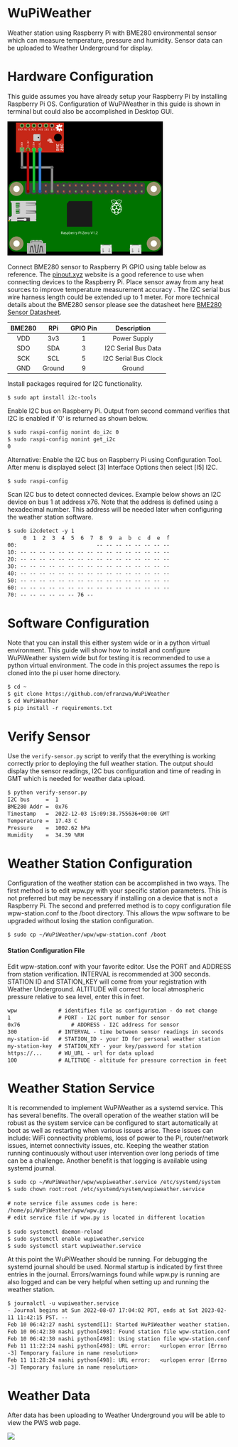 # WuPiWeather

Weather station using Raspberry Pi with BME280 environmental sensor which can measure temperature, pressure and humidity. Sensor data can be uploaded to Weather Underground for display.

# Hardware Configuration

This guide assumes you have already setup your Raspberry Pi by installing Raspberry Pi OS. Configuration of WuPiWeather in this guide is shown in terminal but could also be accomplished in Desktop GUI.

<img src="./images/rpi-zero-bme280-blk.png" width="350">

Connect BME280 sensor to Raspberry Pi GPIO using table below as reference. The [pinout.xyz](https://pinout.xyz/# "https://pinout.xyz/#") website is a good reference to use when connecting devices to the Raspberry Pi. Place sensor away from any heat sources to improve temperature measurement accuracy .  The I2C serial bus wire harness length could be extended up to 1 meter. For more technical details about the BME280 sensor please see the datasheet here [BME280 Sensor Datasheet](https://www.bosch-sensortec.com/media/boschsensortec/downloads/product_flyer/bst-bme280-fl000.pdf "https://www.bosch-sensortec.com/media/boschsensortec/downloads/product_flyer/bst-bme280-fl000.pdf").

| BME280 | RPi    | GPIO Pin | Description          |
| :----: | :----: | :----:   | :----:               |
| VDD    | 3v3    | 1        | Power Supply         |
| SDO    | SDA    | 3        | I2C Serial Bus Data  |
| SCK    | SCL    | 5        | I2C Serial Bus Clock |
| GND    | Ground | 9        | Ground               |

Install packages required for I2C functionality.

```
$ sudo apt install i2c-tools
``` 

Enable I2C bus on Raspberry Pi. Output from second command verifies that I2C is enabled if '0' is returned as shown below.

```
$ sudo raspi-config nonint do_i2c 0
$ sudo raspi-config nonint get_i2c
0
```

Alternative: Enable the I2C bus on Raspberry Pi using Configuration Tool. After menu is displayed select [3] Interface Options then select [I5] I2C.

```
$ sudo raspi-config
```

Scan I2C bus to detect connected devices. Example below shows an I2C device on bus 1 at address x76. Note that the address is defined using a hexadecimal number.  This address will be needed later when configuring the weather station software.

```
$ sudo i2cdetect -y 1
     0  1  2  3  4  5  6  7  8  9  a  b  c  d  e  f
00:                         -- -- -- -- -- -- -- -- 
10: -- -- -- -- -- -- -- -- -- -- -- -- -- -- -- -- 
20: -- -- -- -- -- -- -- -- -- -- -- -- -- -- -- -- 
30: -- -- -- -- -- -- -- -- -- -- -- -- -- -- -- -- 
40: -- -- -- -- -- -- -- -- -- -- -- -- -- -- -- -- 
50: -- -- -- -- -- -- -- -- -- -- -- -- -- -- -- -- 
60: -- -- -- -- -- -- -- -- -- -- -- -- -- -- -- -- 
70: -- -- -- -- -- -- 76 --
```

# Software Configuration

Note that you can install this either system wide or in a python virtual environment. This guide will show how to install and configure WuPiWeather system wide but for testing it is recommended to use a python virtual environment.  The code in this project assumes the repo is cloned into the pi user home directory.

```
$ cd ~
$ git clone https://github.com/efranzwa/WuPiWeather
$ cd WuPiWeather
$ pip install -r requirements.txt
```

# Verify Sensor

Use the `verify-sensor.py` script to verify that the everything is working correctly prior to deploying the full weather station. The output should display the sensor readings, I2C bus configuration and time of reading in GMT which is needed for weather data upload.

```
$ python verify-sensor.py
I2C bus     =  1
BME280 Addr =  0x76
Timestamp   =  2022-12-03 15:09:38.755636+00:00 GMT
Temperature =  17.43 C
Pressure    =  1002.62 hPa
Humidity    =  34.39 %RH
```

# Weather Station Configuration

Configuration of the weather station can be accomplished in two ways.  The first method is to edit wpw.py with your specific station parameters.  This is not preferred but may be necessary if installing on a device that is not a Raspberry Pi.  The second and preferred method is to copy configuration file wpw-station.conf to the /boot directory.  This allows the wpw software to be upgraded without losing the station configuration.

```
$ sudo cp ~/WuPiWeather/wpw/wpw-station.conf /boot
```

#### Station Configuration File 
Edit wpw-station.conf with your favorite editor.  Use the PORT and ADDRESS from station verification.  INTERVAL is recommended at 300 seconds.  STATION ID and STATION_KEY will come from your registration with Weather Underground.  ALTITUDE will correct for local atmospheric pressure relative to sea level, enter this in feet. 

```
wpw				# identifies file as configuration - do not change
1				# PORT - I2C port number for sensor
0x76				# ADDRESS - I2C address for sensor
300				# INTERVAL - time between sensor readings in seconds
my-station-id	# STATION_ID - your ID for personal weather station
my-station-key	# STATION_KEY - your key/password for station
https://...		# WU_URL - url for data upload
100				# ALTITUDE - altitude for pressure correction in feet
```

# Weather Station Service

It is recommended to implement WuPiWeather as a systemd service.  This has several benefits.  The overall operation of the weather station will be robust as the system service can be configured to start automatically at boot as well as restarting when various issues arise.  These issues can include: WiFi connectivity problems, loss of power to the Pi, router/network issues, internet connectivity issues, etc.  Keeping the weather station running continuously without user intervention over long periods of time can be a challenge.  Another benefit is that logging is available using systemd journal.  

```
$ sudo cp ~/WuPiWeather/wpw/wupiweather.service /etc/systemd/system
$ sudo chown root:root /etc/systemd/system/wupiweather.service

# note service file assumes code is here: /home/pi/WuPiWeather/wpw/wpw.py
# edit service file if wpw.py is located in different location

$ sudo systemctl daemon-reload
$ sudo systemctl enable wupiweather.service
$ sudo systemctl start wupiweather.service
```

At this point the WuPiWeather should be running.  For debugging the systemd journal should be used.  Normal startup is indicated by first three entries in the journal.  Errors/warnings found while wpw.py is running are also logged and can be very helpful when setting up and running the weather station.

```
$ journalctl -u wupiweather.service
- Journal begins at Sun 2022-08-07 17:04:02 PDT, ends at Sat 2023-02-11 11:42:15 PST. --
Feb 10 06:42:27 nashi systemd[1]: Started WuPiWeather weather station.
Feb 10 06:42:30 nashi python[498]: Found station file wpw-station.conf
Feb 10 06:42:30 nashi python[498]: Using station file wpw-station.conf
Feb 11 11:22:24 nashi python[498]: URL error:   <urlopen error [Errno -3] Temporary failure in name resolution>
Feb 11 11:28:24 nashi python[498]: URL error:   <urlopen error [Errno -3] Temporary failure in name resolution>
```

# Weather Data

After data has been uploading to Weather Underground you will be able to view the PWS web page.

![](./images/weather-data.png)